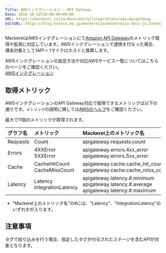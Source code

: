 ```yaml
---
Title: AWSインテグレーション - API Gateway
Date: 2018-10-18T18:00:00+09:00
URL: https://mackerel.io/ja/docs/entry/integrations/aws/apigateway
EditURL: https://blog.hatena.ne.jp/mackerelio/mackerelio-docs-ja.hatenablog.mackerel.io/atom/entry/10257846132664955420
---
```


MackerelはAWSインテグレーションにて<a href="https://aws.amazon.com/jp/api-gateway/" target="_blank">Amazon API Gateway</a>のメトリック取得や監視に対応しています。AWSインテグレーションで連携を行なった場合、課金対象として1API = 1マイクロホストと換算します。

AWSインテグレーションの設定方法や対応AWSサービス一覧についてはこちらのページをご確認ください。<br>
<a href="https://mackerel.io/ja/docs/entry/integrations/aws">AWSインテグレーション</a>

## 取得メトリック
AWSインテグレーションのAPI Gateway対応で取得できるメトリックは以下の通りです。`メトリック`の説明に関しては<a href="https://docs.aws.amazon.com/ja_jp/apigateway/latest/developerguide/api-gateway-metrics-and-dimensions.html" target="_blank">AWSのヘルプ</a>をご確認ください。

最大で11個のメトリックが取得されます。

|グラフ名|メトリック|Mackerel上のメトリック名|単位|Statistics|
|:--|:--|:--|:--|:--|
|Requests|Count|apigateway.requests.count|integer|Sum|
|Errors|4XXError<br>5XXError|apigateway.errors.4xx_error<br>apigateway.errors.5xx_error|integer|Sum|
|Cache|CacheHitCount<br>CacheMissCount|apigateway.cache.cache_hit_count<br>apigateway.cache.cache_miss_count|integer|Sum|
|Latency|Latency<br>IntegrationLatency|apigateway.latency.#.minimum<br>apigateway.latency.#.average<br>apigateway.latency.#.maximum|float|Minimum<br>Average<br>Maximum|

- "Mackerel上のメトリック名"の#には、"Latency"、"IntegrationLatency"のいずれかが入ります。

<h2 id="notes">注意事項</h2>

タグで絞り込みを行う場合、指定したタグが付与されたステージを含むAPIが対象となります。
